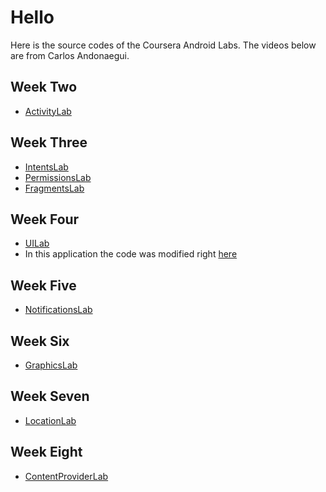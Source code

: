 Hello
====
Here is the source codes of the Coursera Android Labs. The videos below are from Carlos Andonaegui.

Week Two
--------
- [ActivityLab](http://www.youtube.com/watch?v=YqOqD1pEWlw)

Week Three
----------
- [IntentsLab](http://www.youtube.com/watch?v=knp33B2oKbw)
- [PermissionsLab](http://www.youtube.com/watch?v=81Ws4ZkC--w)
- [FragmentsLab](http://www.youtube.com/watch?v=uM3-wnbAv24)

Week Four
-------------
- [UILab](http://www.youtube.com/watch?v=S1vE2858uXw)
- In this application the code was modified right [here](https://github.com/charlires/coursera-android/blob/master/week4-UILab/UILabs/src/course/labs/todomanager/ToDoListAdapter.java#L116)

Week Five
-------------
- [NotificationsLab](http://www.youtube.com/watch?v=Y_MXuCfT-ZM)

Week Six
--------
- [GraphicsLab](http://www.youtube.com/watch?v=ySoTKEcouD4)

Week Seven
--------
- [LocationLab](http://www.youtube.com/watch?v=2g_49rGxPLY)

Week Eight
--------
- [ContentProviderLab](http://www.youtube.com/watch?v=k07HlJrmt5w)